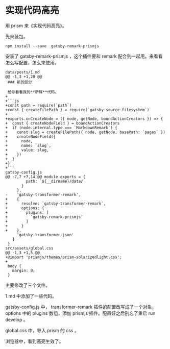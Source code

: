 # 实现代码高亮

用 prism 来《实现代码高亮》。

先来装包。

```
npm install --save  gatsby-remark-prismjs
```

安装了 gatsby-remark-prismjs ，这个插件要和 remark 配合到一起用，来看看怎么写配置，怎么来使用。

```
data/posts/1.md
@@ -1,3 +1,20 @@
 ### 新的部分
 
 给你看看我的**新鲜**代码。
+
+```js
+const path = require(`path`)
+const { createFilePath } = require(`gatsby-source-filesystem`)
+
+exports.onCreateNode = ({ node, getNode, boundActionCreators }) => {
+  const { createNodeField } = boundActionCreators
+  if (node.internal.type === `MarkdownRemark`) {
+    const slug = createFilePath({ node, getNode, basePath: `pages` })
+    createNodeField({
+      node,
+      name: `slug`,
+      value: slug,
+    })
+  }
+}
+```
gatsby-config.js
@@ -7,7 +7,14 @@ module.exports = {
         path: `${__dirname}/data/`
       }
     },
-    'gatsby-transformer-remark',
+    {
+      resolve: `gatsby-transformer-remark`,
+      options: {
+        plugins: [
+          `gatsby-remark-prismjs`
+        ]
+      }
+    },
     'gatsby-transformer-json'
   ]
 }
src/assets/global.css
@@ -1,3 +1,5 @@
+@import 'prismjs/themes/prism-solarizedlight.css';
+
 body {
   margin: 0;
 }
```


主要修改了三个文件。

1.md 中添加了一些代码。

gatsby-config.js 中， transformer-remark 插件的配置改写成了一个对象，options 中的 plugins 数组，添加 prismjs 插件。配置好之后别忘了重启 run develop 。

global.css 中，导入 prism 的 css 。


浏览器中，看到高亮生效了。
